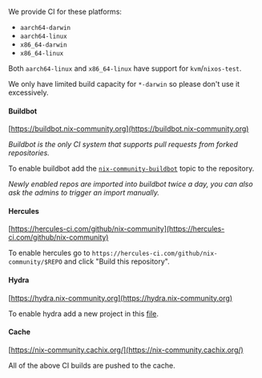 We provide CI for these platforms:

- `aarch64-darwin`
- `aarch64-linux`
- `x86_64-darwin`
- `x86_64-linux`

Both `aarch64-linux` and `x86_64-linux` have support for `kvm`/`nixos-test`.

We only have limited build capacity for `*-darwin` so please don't use it excessively.

#### Buildbot

[https://buildbot.nix-community.org](https://buildbot.nix-community.org)

_Buildbot is the only CI system that supports pull requests from forked repositories._

To enable buildbot add the [`nix-community-buildbot`](https://github.com/topics/nix-community-buildbot) topic to the repository.

_Newly enabled repos are imported into buildbot twice a day, you can also ask the admins to trigger an import manually._

#### Hercules

[https://hercules-ci.com/github/nix-community](https://hercules-ci.com/github/nix-community)

To enable hercules go to `https://hercules-ci.com/github/nix-community/$REPO` and click "Build this repository".

#### Hydra

[https://hydra.nix-community.org](https://hydra.nix-community.org)

To enable hydra add a new project in this [file](https://github.com/nix-community/infra/blob/master/terraform/hydra-projects.tf).

#### Cache

[https://nix-community.cachix.org/](https://nix-community.cachix.org/)

All of the above CI builds are pushed to the cache.
